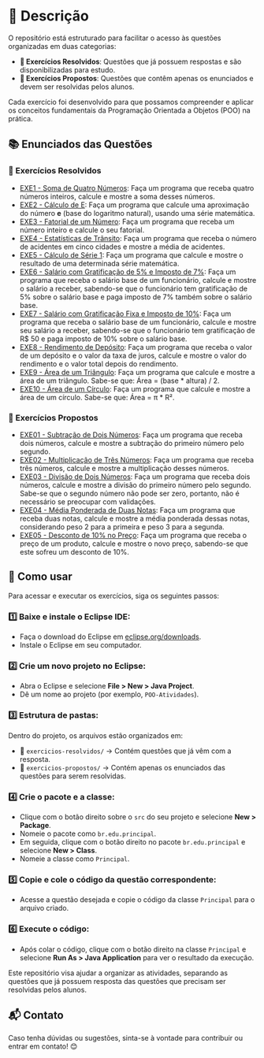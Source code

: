 
# 📌 Descrição
O repositório está estruturado para facilitar o acesso às questões organizadas em duas categorias:
- **📖 Exercícios Resolvidos**: Questões que já possuem respostas e são disponibilizadas para estudo.
- **📝 Exercícios Propostos**: Questões que contêm apenas os enunciados e devem ser resolvidas pelos alunos.

Cada exercício foi desenvolvido para que possamos compreender e aplicar os conceitos fundamentais da Programação Orientada a Objetos (POO) na prática.

## 📚 Enunciados das Questões

### 📖 Exercícios Resolvidos
- [EXE1 - Soma de Quatro Números](exercicios-resolvidos/Q1.java): Faça um programa que receba quatro números inteiros, calcule e mostre a soma desses números.
- [EXE2 - Cálculo de E](exercicios-resolvidos/Q2.java): Faça um programa que calcule uma aproximação do número **e** (base do logaritmo natural), usando uma série matemática.
- [EXE3 - Fatorial de um Número](exercicios-resolvidos/Q3.java): Faça um programa que receba um número inteiro e calcule o seu fatorial.
- [EXE4 - Estatísticas de Trânsito](exercicios-resolvidos/Q4.java): Faça um programa que receba o número de acidentes em cinco cidades e mostre a média de acidentes.
- [EXE5 - Cálculo de Série 1](exercicios-resolvidos/Q5.java): Faça um programa que calcule e mostre o resultado de uma determinada série matemática.
- [EXE6 - Salário com Gratificação de 5% e Imposto de 7%](exercicios-resolvidos/Q6.java): Faça um programa que receba o salário base de um funcionário, calcule e mostre o salário a receber, sabendo-se que o funcionário tem gratificação de 5% sobre o salário base e paga imposto de 7% também sobre o salário base.
- [EXE7 - Salário com Gratificação Fixa e Imposto de 10%](exercicios-resolvidos/Q7.java): Faça um programa que receba o salário base de um funcionário, calcule e mostre seu salário a receber, sabendo-se que o funcionário tem gratificação de R$ 50 e paga imposto de 10% sobre o salário base.
- [EXE8 - Rendimento de Depósito](exercicios-resolvidos/Q8.java): Faça um programa que receba o valor de um depósito e o valor da taxa de juros, calcule e mostre o valor do rendimento e o valor total depois do rendimento.
- [EXE9 - Área de um Triângulo](exercicios-resolvidos/Q9.java): Faça um programa que calcule e mostre a área de um triângulo. Sabe-se que: Área = (base * altura) / 2.
- [EXE10 - Área de um Círculo](exercicios-resolvidos/Q10.java): Faça um programa que calcule e mostre a área de um círculo. Sabe-se que: Área = π * R².


### 📝 Exercícios Propostos
- [EXE01 - Subtração de Dois Números](Exercícios-Propostos/Q1.java): Faça um programa que receba dois números, calcule e mostre a subtração do primeiro número pelo segundo.
- [EXE02 - Multiplicação de Três Números](Exercícios-Propostos/Q2.java): Faça um programa que receba três números, calcule e mostre a multiplicação desses números.
- [EXE03 - Divisão de Dois Números](Exercícios-Propostos/Q3.java): Faça um programa que receba dois números, calcule e mostre a divisão do primeiro número pelo segundo. Sabe-se que o segundo número não pode ser zero, portanto, não é necessário se preocupar com validações.
- [EXE04 - Média Ponderada de Duas Notas](Exercícios-Propostos/Q4.java): Faça um programa que receba duas notas, calcule e mostre a média ponderada dessas notas, considerando peso 2 para a primeira e peso 3 para a segunda.
- [EXE05 - Desconto de 10% no Preço](Exercícios-Propostos/Q5.java): Faça um programa que receba o preço de um produto, calcule e mostre o novo preço, sabendo-se que este sofreu um desconto de 10%.


## 🚀 Como usar
Para acessar e executar os exercícios, siga os seguintes passos:

### 1️⃣ Baixe e instale o Eclipse IDE:
- Faça o download do Eclipse em [eclipse.org/downloads](https://www.eclipse.org/downloads/).
- Instale o Eclipse em seu computador.

### 2️⃣ Crie um novo projeto no Eclipse:
- Abra o Eclipse e selecione **File > New > Java Project**.
- Dê um nome ao projeto (por exemplo, `POO-Atividades`).

### 3️⃣ Estrutura de pastas:
Dentro do projeto, os arquivos estão organizados em:
- 📂 `exercicios-resolvidos/` → Contém questões que já vêm com a resposta.
- 📂 `exercicios-propostos/` → Contém apenas os enunciados das questões para serem resolvidas.

### 4️⃣ Crie o pacote e a classe:
- Clique com o botão direito sobre o `src` do seu projeto e selecione **New > Package**.
- Nomeie o pacote como `br.edu.principal`.
- Em seguida, clique com o botão direito no pacote `br.edu.principal` e selecione **New > Class**.
- Nomeie a classe como `Principal`.

### 5️⃣ Copie e cole o código da questão correspondente:
- Acesse a questão desejada e copie o código da classe `Principal` para o arquivo criado.

### 6️⃣ Execute o código:
- Após colar o código, clique com o botão direito na classe `Principal` e selecione **Run As > Java Application** para ver o resultado da execução.

Este repositório visa ajudar a organizar as atividades, separando as questões que já possuem resposta das questões que precisam ser resolvidas pelos alunos.

## 📬 Contato
Caso tenha dúvidas ou sugestões, sinta-se à vontade para contribuir ou entrar em contato! 😊

